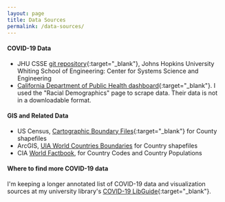 ```yaml
---
layout: page
title: Data Sources
permalink: /data-sources/
---
```


#### COVID-19 Data
- JHU CSSE [git repository](https://github.com/CSSEGISandData/COVID-19){:target="_blank"}, Johns Hopkins University Whiting School of Engineering: Center for Systems Science and Engineering
- [California Department of Public Health dashboard](https://www.cdph.ca.gov/Programs/CID/DCDC/Pages/Immunization/nCOV2019.aspx){:target="_blank"}. I used the "Racial Demographics" page to scrape data.  Their data is not in a downloadable format.

#### GIS and Related Data
- US Census, [Cartographic Boundary Files](https://www.census.gov/geographies/mapping-files/time-series/geo/cartographic-boundary.html){:target="_blank"} for County shapefiles
- ArcGIS, [UIA World Countries Boundaries](https://hub.arcgis.com/datasets/UIA::uia-world-countries-boundaries) for Country shapefiles
- CIA [World Factbook](https://www.cia.gov/library/publications/the-world-factbook/appendix/appendix-d.html), for Country Codes and Country Populations

#### Where to find more COVID-19 data

I'm keeping a longer annotated list of COVID-19 data and visualization sources at my university library's [COVID-19 LibGuide](https://guides.lib.ucr.edu/c.php?g=1008585&p=7563992){:target="_blank"}.  
